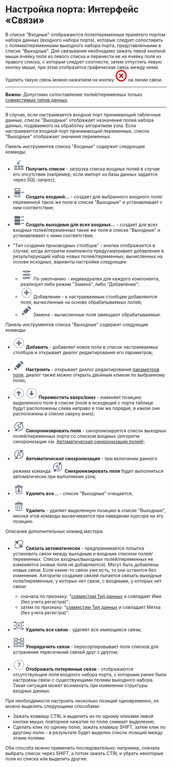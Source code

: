 # Настройка порта: Интерфейс «Связи»

В списке "Входные" отображаются поля/переменные принятого портом набора данных (входного набора порта), которые следует сопоставить с полями/переменными выходного набора порта, представленными в списке "Выходные". Для связывания необходимо зажать левой кнопкой мыши ячейку поля из левого списка и перенести ее на ячейку поля из правого списка, с которым следует соотнести, затем отпустить левую кнопку мыши, при этом отобразится графическая связь между ними. Удалить такую связь можно нажатием на кнопку ![](../../media/app/icons/toolbar_18/toolbar_delete_join.svg) на линии связи.

--------

**Важно:** Допустимо сопоставление полей/переменных только [совместимых типов данных](../../data/compatibility.md).

--------

В случае, если настраивается входной порт принимающий табличные данные, список "Выходные" отображает назначение полей набора данных, подаваемого на обработку алгоритмом узла. Если настраивается входной порт принимающий переменные, список "Выходные" отображает значения переменных.

Панель инструментов списка "Входные" содержит следующие команды:

* ![](../../media/app/icons/toolbar_18/toolbar_18_140.svg) **Получить список** - загрузка списка входных полей в случае его отсутствия (например, если импорт из базы данных задается через SQL-запрос);

* ![](../../media/app/icons/toolbar_18/toolbar_18_n-01.svg) **Создать входной...** - создает для выбранного входного поля/переменной такое же поле в списке "Выходные" и устанавливает с ним соответствие;

* ![](../../media/app/icons/toolbar_18/toolbar_18_n-02.svg) **Создать выходные для всех входных...** - создает для всех входных полей/переменных такие же поля в списке "Выходные" и устанавливает с ними соответствие.

* "Тип создания производных столбцов" - кнопка отображается в случае, когда алгоритм компонента предусматривает добавление в результирующий набор новых полей/переменных, вычисленных на основе исходных, варианты настройки следующие:
  * ![](../../media/app/icons/toolbar_18/toolbar_18_26.svg) По умолчанию - индивидуален для каждого компонента, реализует либо режим "Замена", либо "Добавление";
  * ![](../../media/app/icons/toolbar_18/toolbar_18_27.svg) Добавление - к настраиваемым столбцам добавляются поля, вычисленные на основе обрабатываемых полей;
  * ![](../../media/app/icons/toolbar_18/toolbar_18_28.svg) Замена - вычисленные поля замещают обрабатываемые.

Панель инструментов списка "Выходные" содержит следующие команды:

* ![](../../media/beginning/scenario/toolbar_18-04.svg) **Добавить** - добавляет новое поле в список настраиваемых столбцов и открывает диалог редактирования его параметров;

* ![](../../media/beginning/scenario/toolbar_18-05.svg) **Настроить** - открывает диалог редактирования [параметров поля](../../processors/transformation/fields_parameters.md), диалог также можно открыть двойным кликом по выбранному полю;

* ![](../../media/app/icons/toolbar_18/top.svg) ![](../../media/app/icons/toolbar_18/down.svg) **Переместить вверх/вниз** - изменяет позицию выделенного поля в списке (поля в исходящей с порта таблице будут расположены слева направо в том же порядке, в каком они расположены в списке сверху вниз);

* ![](../../media/beginning/scenario/toolbar_18_177.svg) **Синхронизировать поля** - синхронизируется список выходных полей/переменных порта со списком входных (алгоритм синхронизации см. [Автоматическая синхронизация полей](./field_synchronization.md));

* ![](../../media/beginning/scenario/toolbar_18_178.svg) **Автоматическая синхронизация** - при включении данного режима команда  ![](../../media/beginning/scenario/toolbar_18_177.svg) **Синхронизировать поля** будет выполняться автоматически при выполнении узла;

* ![](../../media/app/icons/toolbar_18/toolbar_18_127.svg) **Удалить все...** - список "Выходные" очищается;

* ![](../../media/beginning/scenario/toolbar_18-06.svg) **Удалить** - удаляет выделенную позицию в списке "Выходные", иконка этой команды высвечивается при наведении курсора на эту позицию.

Описание дополнительных команд мастера:

* ![](../../media/app/icons/toolbar_18/toolbar_18_182.svg) **Связать автоматически** - предпринимается попытка установить связи между выходным и входным списком полей/переменных. Список входных/выходных полей/переменных не изменяется (новые поля не добавляются). Могут быть добавлены новые связи. Если какие-то связи уже есть, то они остаются без изменения. Алгоритм создания связей пытается связать выходные поля/переменные, у которых нет связи, с входными, у которых нет связи:
  * сначала по признаку: "[совместим Тип данных](../../data/compatibility.md) и совпадает Имя (без учета регистра)";
  * затем по признаку: "[совместим Тип данных](../../data/compatibility.md) и совпадает Метка (без учета регистра)".

* ![](../../media/app/icons/toolbar_18/toolbar_18_183.svg) **Удалить все связи** - удаляет все имеющиеся связи;

* ![](../../media/app/icons/toolbar_18/toolbar_18_184.svg) **Упорядочить связи** - пересортировывает поля списков для устранения пересечений связей друг с другом;

* ![](../../media/app/icons/toolbar_18/toolbar_18_181.svg) **Отображать потерянные связи** - отображаются отсутствующие поля входного набора порта, с которыми ранее были настроены связи с существующими полями выходного набора. Такая ситуация может возникнуть при изменении структуры входных данных.

При необходимости настроить несколько позиций одновременно, их можно выделить следующими способами:

* Зажать клавишу CTRL и выделить их по одному кликами левой кнопки мыши; повторное нажатие по полю снимает выделение;
* Cделать клик по одному полю, зажать клавишу SHIFT, затем клик по другому полю - в результате будет выделен список позиций между этими полями.

Оба способа можно применять последовательно: например, сначала выбрать список через SHIFT, а потом зажать CTRL и убрать некоторые поля из списка или выделить другие.

